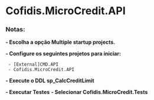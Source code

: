 # Cofidis.MicroCredit.API

###  Notas:

**- Escolha a opção Multiple startup projects.**

**- Configure os seguintes projetos para iniciar:**

     - [External]CMD.API
     - Cofidis.MicroCredit.API


**- Execute o DDL sp_CalcCreditLimit**

**- Executar Testes**
**- Selecionar Cofidis.MicroCredit.Tests**
